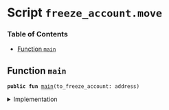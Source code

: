 
<a name="SCRIPT"></a>

# Script `freeze_account.move`

### Table of Contents

-  [Function `main`](#SCRIPT_main)



<a name="SCRIPT_main"></a>

## Function `main`



<pre><code><b>public</b> <b>fun</b> <a href="#SCRIPT_main">main</a>(to_freeze_account: address)
</code></pre>



<details>
<summary>Implementation</summary>


<pre><code><b>fun</b> <a href="#SCRIPT_main">main</a>(to_freeze_account: address) {
    <a href="../../modules/doc/libra_account.md#0x0_LibraAccount_freeze_account">LibraAccount::freeze_account</a>(to_freeze_account)
}
</code></pre>



</details>
